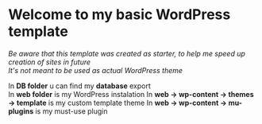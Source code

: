 # Welcome to my basic WordPress template

_Be aware that this template was created as starter, to help me speed up creation of sites in future_  
_It's not meant to be used as actual WordPress theme_

In **DB folder** u can find my **database** export  
In **web folder** is my WordPress instalation
In **web -> wp-content -> themes -> template** is my custom template theme
In **web -> wp-content -> mu-plugins** is my must-use plugin
